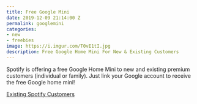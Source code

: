 ```yaml
---
title: Free Google Mini
date: 2019-12-09 21:14:00 Z
permalink: googlemini
categories:
- new
- freebies
image: https://i.imgur.com/T0vE1tI.jpg
description: Free Google Home Mini For New & Existing Customers
---
```


Spotify is offering a free Google Home Mini to new and existing premium customers (individual or family). Just link your Google account to receive the free Google home mini!


[Existing Spotify Customers](https://www.spotify.com/us/googlehome/register/)